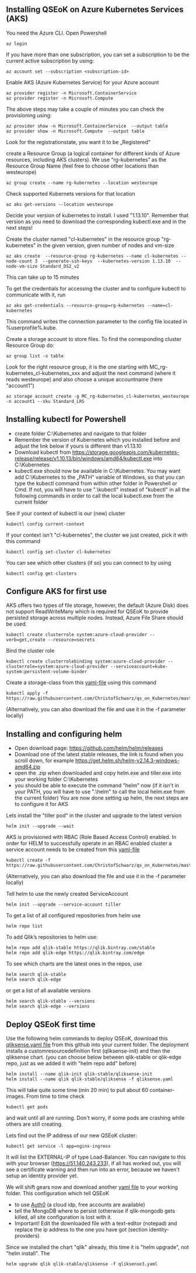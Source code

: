 ## Installing QSEoK on Azure Kubernetes Services (AKS)
You need the Azure CLI. Open Powershell
```
az login
```
If you have more than one subscription, you can set a subscription to be the current active subscription by using:
```
az account set --subscription <subscription-id>
```
Enable AKS (Azure Kubernetes Service) for your Azure account
```
az provider register -n Microsoft.ContainerService
az provider register -n Microsoft.Compute
```
The above steps may take a couple of minutes you can check the provisioning using: 
```
az provider show -n Microsoft.ContainerService  --output table
az provider show -n Microsoft.Compute  --output table
```
Look for the registrationstate, you want it to be „Registered“

create a Resource Group (a logical container for different kinds of Azure resources, including AKS clusters). We use “rg-kubernetes” as the Resource Group Name (feel free to choose other locations than westeurope)
```
az group create --name rg-kubernetes --location westeurope
```
Check supported Kubernets versions for that location
```
az aks get-versions --location westeurope 
```
Decide your version of kubernetes to install. I used "1.13.10". Remember that version as you need to download the corresponding kubectl.exe and in the next steps!

Create the cluster named "cl-kubernetes" in the resource group "rg-kubernetes" in the given version, given number of nodes and vm-size
```
az aks create  --resource-group rg-kubernetes --name cl-kubernetes --node-count 3  --generate-ssh-keys  --kubernetes-version 1.13.10  --node-vm-size Standard_DS2_v2
```
This can take up to 15 minutes

To get the credentials for accessing the cluster and to configure kubectl to communicate with it, run
```
az aks get-credentials --resource-group=rg-kubernetes --name=cl-kubernetes
```
This command writes the connection parameter to the config file located in %userprofile%\.kube. 

Create a storage account to store files. To find the corresponding cluster Resource Group do:
```
az group list -o table
```
Look for the right resource group, it is the one starting with MC_rg-kubernetes_cl-kubernetes_xxx and adjust the next command (where it reads westeurope) and also choose a unique accountname (here "account1")
```
az storage account create -g MC_rg-kubernetes_cl-kubernetes_westeurope -n account1 --sku Standard_LRS
```


## Installing kubectl for Powershell

 * create folder C:\Kubernetes and navigate to that folder
 * Remember the version of Kubernetes which you installed before and adjust the link below if yours is different than v1.13.10
 * Download kubectl from 
https://storage.googleapis.com/kubernetes-release/release/v1.10.13/bin/windows/amd64/kubectl.exe into C:\Kubernetes
 * kubectl.exe should now be available in C:\Kubernetes. You may want add C:\Kubernetes to the „PATH“ variable of Windows, so that you can type the kubectl command from within other folder in Powershell or Cmd. If not, you will have to use ".\kubectl" instead of "kubectl" in all the following commands in order to call the local kubectl.exe from the current folder

See if your context of kubectl is our (new) cluster
```
kubectl config current-context
```
If your context isn't "cl-kubernetes", the cluster we just created, pick it with this command
```
kubectl config set-cluster cl-kubernetes
```
You can see which other clusters (if so) you can connect to by using 
```
kubectl config get-clusters 
```
## Configure AKS for first use
AKS offers two types of file storage, however, the default (Azure Disk) does not support ReadWriteMany which is required for QSEoK to provide persisted storage across multiple nodes. Instead, Azure File Share should be used.
```
kubectl create clusterrole system:azure-cloud-provider --verb=get,create --resource=secrets
```
Bind the cluster role
```
kubectl create clusterrolebinding system:azure-cloud-provider --clusterrole=system:azure-cloud-provider --serviceaccount=kube-system:persistent-volume-binder
```
Create a storage-class from this <a href="https://raw.githubusercontent.com/ChristofSchwarz/qs_on_Kubernetes/master/AKS/storageclass.yaml">yaml-file</a> using this command
```
kubectl apply -f https://raw.githubusercontent.com/ChristofSchwarz/qs_on_Kubernetes/master/AKS/storageclass.yaml
```
(Alternatively, you can also download the file and use it in the -f parameter locally)

## Installing and configuring helm

 * Open download page: https://github.com/helm/helm/releases
 * Download one of the latest stable releases, the link is found when you scroll down, for example https://get.helm.sh/helm-v2.14.3-windows-amd64.zip
 * open the .zip when downloaded and copy helm.exe and tiller.exe into your working folder C:\Kubernetes
 * you should be able to execute the command "helm" now (if it isn't in your PATH, you will have to use ".\helm" to call the local helm.exe from the current folder)
You are now done setting up helm, the next steps are to configure it for AKS

Lets install the "tiller pod" in the cluster and upgrade to the latest version
```
helm init --upgrade --wait  
```
AKS is provisioned with RBAC (Role Based Access Control) enabled. In order for HELM to successfully operate in an RBAC enabled cluster a service account needs to be created from this <a href="https://raw.githubusercontent.com/ChristofSchwarz/qs_on_Kubernetes/master/AKS/serviceaccount.yaml">yaml-file</a>
```
kubectl create -f https://raw.githubusercontent.com/ChristofSchwarz/qs_on_Kubernetes/master/AKS/serviceaccount.yaml
```
(Alternatively, you can also download the file and use it in the -f parameter locally)

Tell helm to use the newly created ServiceAccount
```
helm init --upgrade --service-account tiller  
```
To get a list of all configured repositories from helm use
```
helm repo list
```
To add Qlik’s repositories to helm use:
```
helm repo add qlik-stable https://qlik.bintray.com/stable
helm repo add qlik-edge https://qlik.bintray.com/edge
```
To see which charts are the latest ones in the repos, use
```
helm search qlik-stable
helm search qlik-edge
```
or get a list of all available versions
```
helm search qlik-stable --versions
helm search qlik-edge --versions
```
## Deploy QSEoK first time
Use the following helm commands to deploy QSEoK, download this <a href="https://raw.githubusercontent.com/ChristofSchwarz/qs_on_Kubernetes/master/AKS/qliksense.yaml">qliksense.yaml file</a> from this github into your current folder. The deployment installs a customresourcedefinition first (qliksense-init) and then the qliksense chart. (you can choose below between qlik-stable or qlik-edge repo, just as we added it with "helm repo add" before)
```
helm install --name qlik-init qlik-stable/qliksense-init
helm install --name qlik qlik-stable/qliksense -f qliksense.yaml
```
This will take quite some time (min 20 min) to pull about 60 container-images. From time to time check
```
kubectl get pods
```
and wait until all are running. Don't worry, if some pods are crashing while others are still creating.

Lets find out the IP address of our new QSEoK cluster:
```
kubectl get service -l app=nginx-ingress
```
It will list the EXTERNAL-IP of type Load-Balancer. You can navigate to this with your browser (https://51.140.243.233), if all has worked out, you will see a certificate warning and then run into an error, because we haven't setup an identity provider yet.

We will shift gears now and download another <a href="https://raw.githubusercontent.com/ChristofSchwarz/qs_on_Kubernetes/master/AKS/qliksense3.yaml">yaml file</a> to your working folder. This configuration which tell QSEoK 
 - to use <a href="https://auth0.com/">Auth0</a> (a cloud idp, free accounts are available) 
 - tell the MongoDB where to persist (otherwise if qlik-mongodb gets killed, all site configuration is lost with it.
 - Important! Edit the downloaded file with a text-editor (notepad) and replace the ip address to the one you have got (section identity-providers)
 
Since we installed the chart "qlik" already, this time it is "helm upgrade", not "helm install". The 
```
helm upgrade qlik qlik-stable/qliksense -f qliksense3.yaml
```

